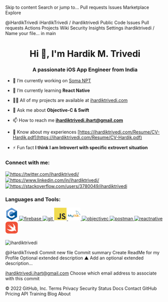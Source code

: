 Skip to content
Search or jump to…
Pull requests
Issues
Marketplace
Explore
 
@iHardikTrivedi 
iHardikTrivedi
/
ihardiktrivedi
Public
Code
Issues
Pull requests
Actions
Projects
Wiki
Security
Insights
Settings
ihardiktrivedi
/
Name your file…
in
main
 
<h1 align="center">Hi 👋, I'm Hardik M. Trivedi</h1>
<h3 align="center">A passionate iOS App Engineer from India</h3>

- 🔭 I’m currently working on [Soma NPT](https://apps.apple.com/us/app/soma-npt/id1333946625)

- 🌱 I’m currently learning **React Native**

- 👨‍💻 All of my projects are available at [ihardiktrivedi.com](ihardiktrivedi.com)

- 💬 Ask me about **Objective-C & Swift**

- 📫 How to reach me **ihardiktrivedi.ihart@gmail.com**

- 📄 Know about my experiences [https://ihardiktrivedi.com/Resume/CV-Hardik.pdf](https://ihardiktrivedi.com/Resume/CV-Hardik.pdf)

- ⚡ Fun fact **I think I am Introvert with specific extrovert situation**

<h3 align="left">Connect with me:</h3>
<p align="left">
<a href="https://twitter.com/https://twitter.com/ihardiktrivedi/" target="blank"><img align="center" src="https://raw.githubusercontent.com/rahuldkjain/github-profile-readme-generator/master/src/images/icons/Social/twitter.svg" alt="https://twitter.com/ihardiktrivedi/" height="30" width="40" /></a>
<a href="https://linkedin.com/in/https://www.linkedin.com/in/ihardiktrivedi/" target="blank"><img align="center" src="https://raw.githubusercontent.com/rahuldkjain/github-profile-readme-generator/master/src/images/icons/Social/linked-in-alt.svg" alt="https://www.linkedin.com/in/ihardiktrivedi/" height="30" width="40" /></a>
<a href="https://stackoverflow.com/users/https://stackoverflow.com/users/3780049/ihardiktrivedi" target="blank"><img align="center" src="https://raw.githubusercontent.com/rahuldkjain/github-profile-readme-generator/master/src/images/icons/Social/stack-overflow.svg" alt="https://stackoverflow.com/users/3780049/ihardiktrivedi" height="30" width="40" /></a>
</p>

<h3 align="left">Languages and Tools:</h3>
<p align="left"> <a href="https://www.cprogramming.com/" target="_blank" rel="noreferrer"> <img src="https://raw.githubusercontent.com/devicons/devicon/master/icons/c/c-original.svg" alt="c" width="40" height="40"/> </a> <a href="https://firebase.google.com/" target="_blank" rel="noreferrer"> <img src="https://www.vectorlogo.zone/logos/firebase/firebase-icon.svg" alt="firebase" width="40" height="40"/> </a> <a href="https://git-scm.com/" target="_blank" rel="noreferrer"> <img src="https://www.vectorlogo.zone/logos/git-scm/git-scm-icon.svg" alt="git" width="40" height="40"/> </a> <a href="https://developer.mozilla.org/en-US/docs/Web/JavaScript" target="_blank" rel="noreferrer"> <img src="https://raw.githubusercontent.com/devicons/devicon/master/icons/javascript/javascript-original.svg" alt="javascript" width="40" height="40"/> </a> <a href="https://www.mysql.com/" target="_blank" rel="noreferrer"> <img src="https://raw.githubusercontent.com/devicons/devicon/master/icons/mysql/mysql-original-wordmark.svg" alt="mysql" width="40" height="40"/> </a> <a href="https://developer.apple.com/library/archive/documentation/Cocoa/Conceptual/ProgrammingWithObjectiveC/Introduction/Introduction.html" target="_blank" rel="noreferrer"> <img src="https://www.vectorlogo.zone/logos/apple_objectivec/apple_objectivec-icon.svg" alt="objectivec" width="40" height="40"/> </a> <a href="https://postman.com" target="_blank" rel="noreferrer"> <img src="https://www.vectorlogo.zone/logos/getpostman/getpostman-icon.svg" alt="postman" width="40" height="40"/> </a> <a href="https://reactnative.dev/" target="_blank" rel="noreferrer"> <img src="https://reactnative.dev/img/header_logo.svg" alt="reactnative" width="40" height="40"/> </a> <a href="https://developer.apple.com/swift/" target="_blank" rel="noreferrer"> <img src="https://raw.githubusercontent.com/devicons/devicon/master/icons/swift/swift-original.svg" alt="swift" width="40" height="40"/> </a> </p>

<p><img align="center" src="https://github-readme-stats.vercel.app/api/top-langs?username=ihardiktrivedi&show_icons=true&locale=en&layout=compact" alt="ihardiktrivedi" /></p>
@iHardikTrivedi
Commit new file
Commit summary
Create ReadMe for my Profile
Optional extended description
▲
Add an optional extended description…

ihardiktrivedi.ihart@gmail.com
Choose which email address to associate with this commit

 
© 2022 GitHub, Inc.
Terms
Privacy
Security
Status
Docs
Contact GitHub
Pricing
API
Training
Blog
About
